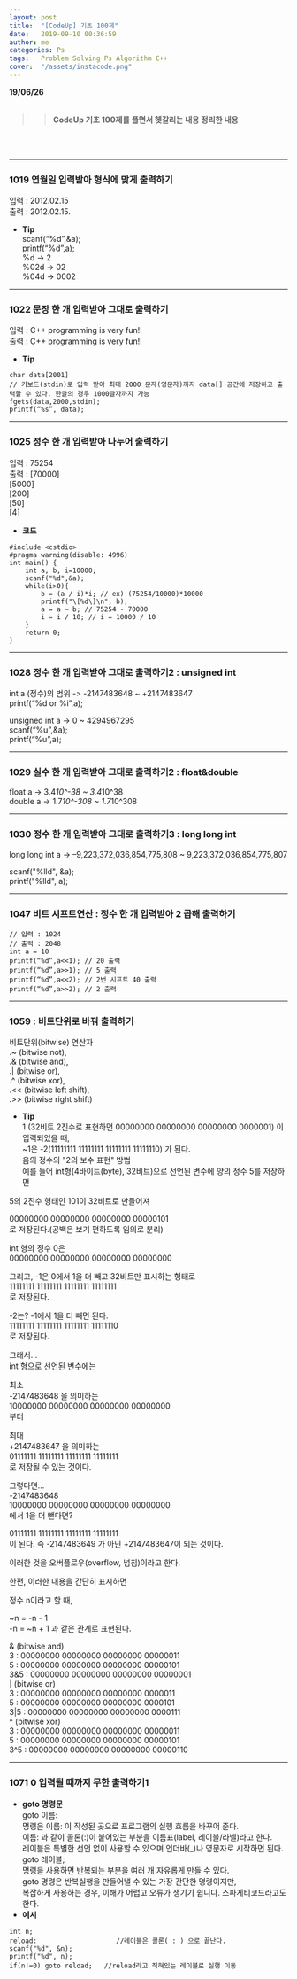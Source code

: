 ```yaml
---
layout: post
title:  "[CodeUp] 기초 100제"
date:   2019-09-10 00:36:59
author: me
categories: Ps
tags:	Problem Solving Ps Algorithm C++
cover:  "/assets/instacode.png"
---
```


__19/06/26__
<br />
<br />


>> __CodeUp 기초 100제를 풀면서 헷갈리는 내용 정리한 내용__


<br />
<br />

<hr />

### 1019 연월일 입력받아 형식에 맞게 출력하기
 입력 : 2012.02.15 <br />
 출력 : 2012.02.15. <br />
* __Tip__ <br />
scanf(“%d”,&a); <br />
printf(“%d”,a); <br />
 %d   -> 2 <br />
 %02d -> 02 <br />
 %04d -> 0002 <br />

<hr />

### 1022 문장 한 개 입력받아 그대로 출력하기
 입력 : C++ programming is very fun!! <br />
 출력 : C++ programming is very fun!! <br />
* __Tip__

```
char data[2001] 
// 키보드(stdin)로 입력 받아 최대 2000 문자(영문자)까지 data[] 공간에 저장하고 출력할 수 있다. 한글의 경우 1000글자까지 가능
fgets(data,2000,stdin);
printf(“%s”, data);
```

<hr />

### 1025 정수 한 개 입력받아 나누어 출력하기
 입력 : 75254 <br />
 출력 : [70000] <br />
[5000] <br />
[200] <br />
[50] <br />
[4] <br />

* __코드__

```
#include <cstdio>
#pragma warning(disable: 4996)
int main() {
	int a, b, i=10000;
	scanf("%d",&a);
	while(i>0){
		b = (a / i)*i; // ex) (75254/10000)*10000
		printf("\[%d\]\n", b);
		a = a – b; // 75254 - 70000
		i = i / 10; // i = 10000 / 10
	}
	return 0;
}
```

<hr />

### 1028 정수 한 개 입력받아 그대로 출력하기2 : unsigned int
 int a (정수)의 범위 -> -2147483648 ~ +2147483647 <br />
 printf(“%d or %i”,a); <br />

 unsigned int a -> 0 ~ 4294967295 <br />
 scanf(“%u”,&a); <br />
 printf(“%u”,a); <br />

<hr />

### 1029 실수 한 개 입력받아 그대로 출력하기2 : float&double
 float a -> 3.4*10^-38 ~ 3.4*10^38 <br />
 double a -> 1.7*10^-308 ~ 1.7*10^308 <br />

<hr />

### 1030 정수 한 개 입력받아 그대로 출력하기3 : long long int
long long int a -> –9,223,372,036,854,775,808 ~ 9,223,372,036,854,775,807 <br />

scanf("%lld", &a); <br />
printf("%lld", a); <br />

<hr />

### 1047 비트 시프트연산 : 정수 한 개 입력받아 2 곱해 출력하기

```
// 입력 : 1024
// 출력 : 2048
int a = 10
printf(“%d”,a<<1); // 20 출력
printf(“%d”,a>>1); // 5 출력
printf(“%d”,a<<2); // 2번 시프트 40 출력
printf(“%d”,a>>2); // 2 출력
```

<hr />

### 1059 : 비트단위로 바꿔 출력하기
비트단위(bitwise) 연산자 <br />
.~ (bitwise not), <br />
.& (bitwise and), <br />
.| (bitwise or), <br />
.^ (bitwise xor), <br />
.<< (bitwise left shift), <br />
.>> (bitwise right shift) <br />
* __Tip__ <br />
1 (32비트 2진수로 표현하면 00000000 00000000 00000000 0000001) 이 입력되었을 때,  <br />
~1은 -2(11111111 11111111 11111111 11111110) 가 된다. <br />
음의 정수의 "2의 보수 표현" 방법 <br />
예를 들어 int형(4바이트(byte), 32비트)으로 선언된 변수에 양의 정수 5를 저장하면 <br />

5의 2진수 형태인 101이 32비트로 만들어져 <br />

00000000 00000000 00000000 00000101  <br />
로 저장된다.(공백은 보기 편하도록 임의로 분리) <br />

int 형의 정수 0은 <br />
00000000 00000000 00000000 00000000 <br />

그리고, -1은 0에서 1을 더 빼고 32비트만 표시하는 형태로 <br />
11111111 11111111 11111111 11111111 <br />
로 저장된다. <br />

-2는? -1에서 1을 더 빼면 된다. <br />
11111111 11111111 11111111 11111110 <br />
로 저장된다.  <br />

그래서... <br />
int 형으로 선언된 변수에는  <br />

최소 <br />
-2147483648 을 의미하는  <br />
10000000 00000000 00000000 00000000 <br />
부터 <br />

최대 <br />
+2147483647 을 의미하는 <br />
01111111 11111111 11111111 11111111 <br />
로 저장될 수 있는 것이다. <br />

그렇다면... <br />
-2147483648 <br />
10000000 00000000 00000000 00000000 <br />
에서 1을 더 뺀다면? <br />

01111111 11111111 11111111 11111111 <br />
이 된다. 즉 -2147483649 가 아닌 +2147483647이 되는 것이다. <br />

이러한 것을 오버플로우(overflow, 넘침)이라고 한다. <br />

한편, 이러한 내용을 간단히 표시하면 <br />

정수 n이라고 할 때, <br />

~n = -n - 1<br />
-n = ~n + 1 과 같은 관계로 표현된다.<br />

& (bitwise and)<br />
 3 : 00000000 00000000 00000000 00000011<br />
 5 : 00000000 00000000 00000000 00000101<br />
3&5 : 00000000 00000000 00000000 00000001<br />
| (bitwise or)<br />
 3 : 00000000 00000000 00000000 0000011<br />
 5 : 00000000 00000000 00000000 0000101<br />
 3|5 : 00000000 00000000 00000000 0000111<br />
^ (bitwise xor)<br />
 3 : 00000000 00000000 00000000 00000011<br />
 5 : 00000000 00000000 00000000 00000101<br />
 3^5 : 00000000 00000000 00000000 00000110<br />

<hr />

### 1071 0 입력될 때까지 무한 출력하기1
* __goto 명령문__ <br />
goto 이름:<br />
명령은 이름: 이 작성된 곳으로 프로그램의 실행 흐름을 바꾸어 준다.<br />
이름: 과 같이 콜론(:)이 붙어있는 부분을 이름표(label, 레이블/라벨)라고 한다.<br />
레이블은 특별한 선언 없이 사용할 수 있으며 언더바(_)나 영문자로 시작하면 된다.<br />
goto 레이블;<br />
명령을 사용하면 반복되는 부분을 여러 개 자유롭게 만들 수 있다.<br />
goto 명령은 반복실행을 만들어낼 수 있는 가장 간단한 명령이지만,<br />
복잡하게 사용하는 경우, 이해가 어렵고 오류가 생기기 쉽니다.  스파게티코드라고도 한다.<br />
* __예시__

```
int n;
reload:                    //레이블은 콜론( : ) 으로 끝난다. 
scanf("%d", &n);
printf("%d", n);
if(n!=0) goto reload; 	//reload라고 적혀있는 레이블로 실행 이동
```
